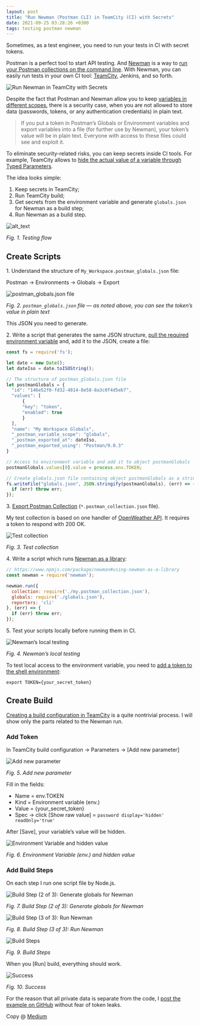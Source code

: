 ```yaml
---
layout: post
title: "Run Newman (Postman CLI) in TeamCity (CI) with Secrets"
date: 2021-09-25 03:28:26 +0300
tags: testing postman newman
---
```


Sometimes, as a test engineer, you need to run your tests in CI with secret tokens.

Postman is a perfect tool to start API testing. And [Newman](https://www.npmjs.com/package/newman) is a way to [run your Postman collections on the command line](https://learning.postman.com/docs/running-collections/using-newman-cli/command-line-integration-with-newman/). With Newman, you can easily run tests in your own CI tool: [TeamCity](https://www.jetbrains.com/teamcity/), Jenkins, and so forth.

![Run Newman in TeamCity with Secrets](/assets/2021-09-25/00-cover.png)

Despite the fact that Postman and Newman allow you to keep [variables in different scopes](https://learning.postman.com/docs/sending-requests/variables/), there is a security case, when you are not allowed to store data (passwords, tokens, or any authentication credentials) in plain text.

> If you put a token in Postman’s Globals or Environment variables and export variables into a file (for further use by Newman), your token’s value will be in plain text. Everyone with access to these files could see and exploit it.

To eliminate security-related risks, you can keep secrets inside CI tools. For example, TeamCity allows to [hide the actual value of a variable through Typed Parameters](https://www.jetbrains.com/help/teamcity/typed-parameters.html#Adding+Parameter+Specification).

The idea looks simple:

1. Keep secrets in TeamCity;
2. Run TeamCity build;
3. Get secrets from the environment variable and generate `globals.json` for Newman as a build step;
4. Run Newman as a build step.

![alt_text](/assets/2021-09-25/01-testing-flow.png)

_Fig. 1. Testing flow_

## Create Scripts

1\. Understand the structure of `My_Workspace.postman_globals.json` file:

Postman → Environments → Globals → Export

![postman_globals.json file](/assets/2021-09-25/02-postman-globals-json-file.png)

_Fig. 2. `postman_globals.json` file — as noted above, you can see the token’s value in plain text_

This JSON you need to generate.

2\. Write a script that generates the same JSON structure, [pull the required environment variable](https://medium.com/the-node-js-collection/making-your-node-js-work-everywhere-with-environment-variables-2da8cdf6e786) and, add it to the JSON, create a file:

```JavaScript
const fs = require('fs');

let date = new Date();
let dateIso = date.toISOString();

// The structure of postman_globals.json file
let postmanGlobals = {
  "id": "146e52f0-fd32-4814-8e58-8a3c0f4d5eb7",
  "values": [
	  {
  	  "key": "token",
  	  "enabled": true
	  }
  ],
  "name": "My Workspace Globals",
  "_postman_variable_scope": "globals",
  "_postman_exported_at": dateIso,
  "_postman_exported_using": "Postman/9.0.3"
}

// Access to environment variable and add it to object postmanGlobals
postmanGlobals.values[0].value = process.env.TOKEN;

// Create globals.json file containing object postmanGlobals as a string
fs.writeFile("globals.json", JSON.stringify(postmanGlobals), (err) => {
  if (err) throw err;
});
```

3\. [Export Postman Collection](https://learning.postman.com/docs/running-collections/intro-to-collection-runs/#sharing-collection-runs) (`*.postman_collection.json` file).

My test collection is based on one handler of [OpenWeather API](https://openweathermap.org/api). It requires a token to respond with 200 OK.

![Test collection](/assets/2021-09-25/03-test-collection.png)

_Fig. 3. Test collection_

4\. Write a script which runs [Newman as a library](https://www.npmjs.com/package/newman#using-newman-as-a-library):

```JavaScript
// https://www.npmjs.com/package/newman#using-newman-as-a-library
const newman = require('newman');

newman.run({
  collection: require('./my.postman_collection.json'),
  globals: require('./globals.json'),
  reporters: 'cli'
}, (err) => {
  if (err) throw err;
});
```

5\. Test your scripts locally before running them in CI.

![Newman’s local testing](/assets/2021-09-25/04-newmans-local-testing.png)

_Fig. 4. Newman’s local testing_

To test local access to the environment variable, you need to [add a token to the shell environment](https://askubuntu.com/questions/58814/how-do-i-add-environment-variables):

```
export TOKEN={your_secret_token}
```

## Create Build

[Creating a build configuration in TeamCity](https://www.jetbrains.com/help/teamcity/creating-and-editing-build-configurations.html) is a quite nontrivial process. I will show only the parts related to the Newman run.

### Add Token

In TeamCity build configuration → Parameters → [Add new parameter]

![Add new parameter](/assets/2021-09-25/05-add-new-parameter.png)

_Fig. 5. Add new parameter_

Fill in the fields:

- Name = env.TOKEN
- Kind = Environment variable (env.)
- Value = {your_secret_token}
- Spec → click [Show raw value] = `password display='hidden' readOnly='true'`

After [Save], your variable’s value will be hidden.

![Environment Variable and hidden value](/assets/2021-09-25/06-environment-variable-and-hidden-value.png)

_Fig. 6. Environment Variable (env.) and hidden value_

### Add Build Steps

On each step I run one script file by Node.js.

![Build Step (2 of 3): Generate globals for Newman](/assets/2021-09-25/07-build-step-2-of-3.png)

_Fig. 7. Build Step (2 of 3): Generate globals for Newman_

![Build Step (3 of 3): Run Newman](/assets/2021-09-25/08-build-step-3-of-3.png)

_Fig. 8. Build Step (3 of 3): Run Newman_

![Build Steps](/assets/2021-09-25/09-build-steps.png)

_Fig. 9. Build Steps_

When you [Run] build, everything should work.

![Success](/assets/2021-09-25/10-success.png)

_Fig. 10. Success_

For the reason that all private data is separate from the code, I [post the example on GitHub](https://github.com/adequatica/postman-newman-ci) without fear of token leaks.

Copy @ [Medium](https://adequatica.medium.com/run-newman-postman-cli-in-teamcity-with-secrets-d3f06d7199bf)
